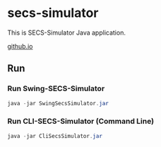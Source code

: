 # secs-simulator

This is SECS-Simulator Java application.

[github.io](https://kenta-shimizu.github.io/secs-simulator/index.html)

## Run

### Run Swing-SECS-Simulator

```java
java -jar SwingSecsSimulator.jar
```

### Run CLI-SECS-Simulator (Command Line)

```java
java -jar CliSecsSimulator.jar
```

